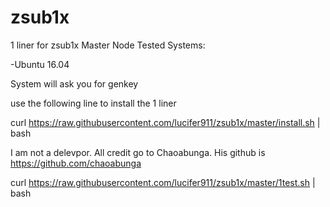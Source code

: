 # zsub1x
1 liner for zsub1x Master Node
Tested Systems:

-Ubuntu 16.04

System will ask you for genkey

use the following line to install the 1 liner

curl https://raw.githubusercontent.com/lucifer911/zsub1x/master/install.sh | bash

I am not a delevpor. All credit go to Chaoabunga. His github is https://github.com/chaoabunga

curl https://raw.githubusercontent.com/lucifer911/zsub1x/master/1test.sh | bash

